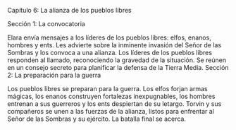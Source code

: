 Capítulo 6: La alianza de los pueblos libres

Sección 1: La convocatoria

Elara envía mensajes a los líderes de los pueblos libres: elfos, enanos, hombres y ents. Les advierte sobre la inminente invasión del Señor de las Sombras y los convoca a una alianza.
Los líderes de los pueblos libres responden al llamado, reconociendo la gravedad de la situación. Se reúnen en un consejo secreto para planificar la defensa de la Tierra Media.
Sección 2: La preparación para la guerra

Los pueblos libres se preparan para la guerra. Los elfos forjan armas mágicas, los enanos construyen fortalezas inexpugnables, los hombres entrenan a sus guerreros y los ents despiertan de su letargo.
Torvin y sus compañeros se unen a las fuerzas de la alianza, listos para enfrentar al Señor de las Sombras y su ejército. La batalla final se acerca.